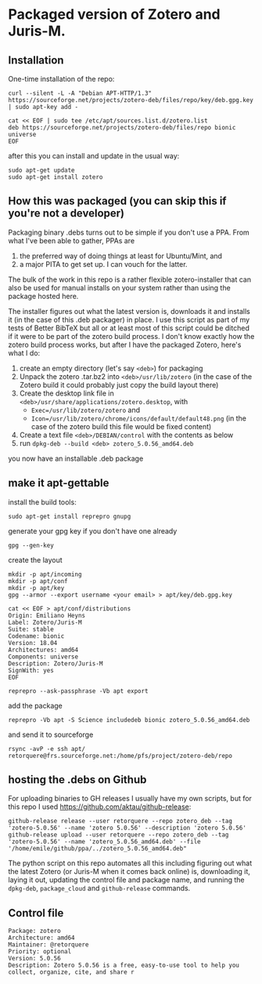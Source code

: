 # Packaged version of Zotero and Juris-M.

## Installation

One-time installation of the repo:

```
curl --silent -L -A "Debian APT-HTTP/1.3" https://sourceforge.net/projects/zotero-deb/files/repo/key/deb.gpg.key | sudo apt-key add -

cat << EOF | sudo tee /etc/apt/sources.list.d/zotero.list
deb https://sourceforge.net/projects/zotero-deb/files/repo bionic universe
EOF
```

after this you can install and update in the usual way:

```
sudo apt-get update
sudo apt-get install zotero
```

## How this was packaged (you can skip this if you're not a developer)

Packaging binary .debs turns out to be simple if you don't use a PPA. From what I've been able to gather, PPAs are

1. the preferred way of doing things at least for Ubuntu/Mint, and 
2. a major PITA to get set up. I can vouch for the latter.

The bulk of the work in this repo is a rather flexible zotero-installer that can also be used for manual installs on your system rather than using the package hosted here.

The installer figures out what the latest version is, downloads it and installs it (in the case of this .deb packager) in place. I use this script as part of my tests of Better BibTeX but all or at least most of this script could be ditched if it were to be part of the zotero build process. I don't know exactly how the zotero build process works, but after I have the packaged Zotero, here's what I do:

1. create an empty directory (let's say `<deb>`) for packaging
2. Unpack the zotero .tar.bz2 into `<deb>/usr/lib/zotero` (in the case of the Zotero build it could probably just copy the build layout there)
3. Create the desktop link file in `<deb>/usr/share/applications/zotero.desktop`, with
   * `Exec=/usr/lib/zotero/zotero` and
   * `Icon=/usr/lib/zotero/chrome/icons/default/default48.png` (in the case of the zotero build this file would be fixed content)
4. Create a text file `<deb>/DEBIAN/control` with the contents as below
5. run `dpkg-deb --build <deb> zotero_5.0.56_amd64.deb`

you now have an installable .deb package

## make it apt-gettable

install the build tools:

```
sudo apt-get install reprepro gnupg
```

generate your gpg key if you don't have one already

```
gpg --gen-key
```

create the layout
```
mkdir -p apt/incoming
mkdir -p apt/conf
mkdir -p apt/key
gpg --armor --export username <your email> > apt/key/deb.gpg.key

cat << EOF > apt/conf/distributions
Origin: Emiliano Heyns
Label: Zotero/Juris-M
Suite: stable
Codename: bionic
Version: 18.04
Architectures: amd64
Components: universe
Description: Zotero/Juris-M
SignWith: yes
EOF

reprepro --ask-passphrase -Vb apt export
```

add the package

```
reprepro -Vb apt -S Science includedeb bionic zotero_5.0.56_amd64.deb
```

and send it to sourceforge

```
rsync -avP -e ssh apt/ retorquere@frs.sourceforge.net:/home/pfs/project/zotero-deb/repo
```

## hosting the .debs on Github

For uploading binaries to GH releases I usually have my own scripts, but for this repo I used https://github.com/aktau/github-release:

```
github-release release --user retorquere --repo zotero_deb --tag 'zotero-5.0.56' --name 'zotero 5.0.56' --description 'zotero 5.0.56'
github-release upload --user retorquere --repo zotero_deb --tag 'zotero-5.0.56' --name 'zotero_5.0.56_amd64.deb' --file '/home/emile/github/ppa/../zotero_5.0.56_amd64.deb"
```

The python script on this repo automates all this including figuring out what the latest Zotero (or Juris-M when it comes back online) is, downloading it, laying it out, updating the control file and package name, and running the `dpkg-deb`, `package_cloud` and `github-release` commands.

## Control file

```
Package: zotero
Architecture: amd64
Maintainer: @retorquere
Priority: optional
Version: 5.0.56
Description: Zotero 5.0.56 is a free, easy-to-use tool to help you collect, organize, cite, and share r
```
